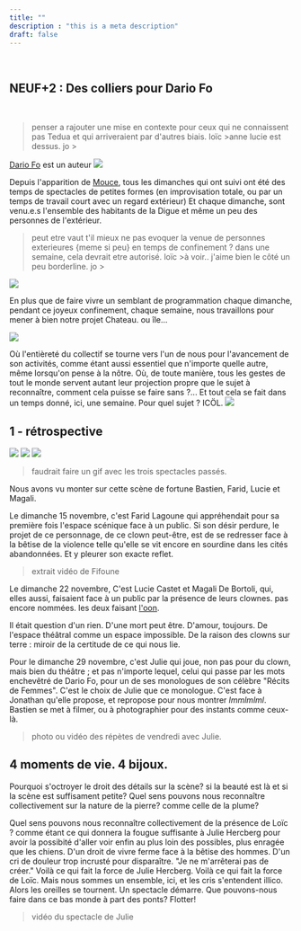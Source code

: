 ```yaml
---
title: ""
description : "this is a meta description"
draft: false
---
```


<br>

## NEUF+2 : Des colliers pour Dario Fo

<br>

> penser a rajouter une mise en contexte pour ceux qui ne connaissent pas Tedua et qui arriveraient par d'autres biais. loïc >anne lucie est dessus. jo >

[Dario Fo](https://fr.wikipedia.org/wiki/Dario_Fo) est un auteur
![](https://i.imgur.com/pRLrI6f.jpg)

Depuis l'apparition de [Mouce](https://blog.association-tedua.fr/accueil/residence-du-clown-mouce-novembre-2020/), tous les dimanches qui ont suivi ont été des temps de spectacles de petites formes (en improvisation totale, ou par un temps de travail court avec un regard extérieur) Et chaque dimanche, sont venu.e.s l'ensemble des habitants de la Digue et même un peu des personnes de l'extérieur.

>peut etre vaut t'il mieux ne pas evoquer la venue de personnes exterieures {meme si peu} en temps de confinement ? dans une semaine, cela devrait etre autorisé. loïc >à voir.. j'aime bien le côté un peu borderline. jo >

![](https://i.imgur.com/zGMr6xK.jpg)

En plus que de faire vivre un semblant de programmation chaque dimanche, pendant ce joyeux confinement, chaque semaine, nous travaillons pour mener à bien notre projet Chateau. ou île...

![](https://i.imgur.com/H08k4yM.jpg)


Où l'entièreté du collectif se tourne vers l'un de nous pour l'avancement de son activités, comme étant aussi essentiel que n'importe quelle autre, même lorsqu'on pense à la nôtre.
Où, de toute manière, tous les gestes de tout le monde servent autant leur projection propre que le sujet à reconnaître, comment cela puisse se faire sans ?...
Et tout cela se fait dans un temps donné, ici, une semaine. Pour quel sujet ? ICÖL.
![](https://i.imgur.com/F7uzkqk.jpg)


## 1 - rétrospective
![](https://i.imgur.com/ydcblwR.jpg)
![](https://i.imgur.com/2r271Bp.jpg)
![](https://i.imgur.com/4l7EcXC.jpg)


>faudrait faire un gif avec les trois spectacles passés.

Nous avons vu monter sur cette scène de fortune Bastien, Farid, Lucie et Magali.

Le dimanche 15 novembre, c'est Farid Lagoune qui appréhendait pour sa première fois l'espace scénique face à un public. Si son désir perdure, le projet de ce personnage, de ce clown peut-être, est de se redresser face à la bêtise de la violence telle qu'elle se vit encore en sourdine dans les cités abandonnées. Et y pleurer son exacte reflet.

>extrait vidéo de Fifoune

Le dimanche 22 novembre, C'est Lucie Castet et Magali De Bortoli, qui, elles aussi, faisaient face à un public par la présence de leurs clownes. pas encore nommées. les deux faisant [l'oon](https://www.soin-4-mains.eu/).

Il était question d'un rien.
D'une mort peut être.
D'amour, toujours.
De l'espace théâtral comme un espace impossible.
De la raison des clowns sur terre : miroir de la certitude de ce qui nous lie. 

Pour le dimanche 29 novembre, c'est Julie qui joue, non pas pour du clown, mais bien du théâtre ; et pas n'importe lequel, celui qui passe par les mots enchevêtré de Dario Fo, pour un de ses monologues de son célèbre "Récits de Femmes". C'est le choix de Julie que ce monologue. C'est face à Jonathan qu'elle propose, et repropose pour nous montrer *lmmlmlml*. Bastien se met à filmer, ou à photographier pour des instants comme ceux-là.

>photo ou vidéo des répètes de vendredi avec Julie.

## 4 moments de vie. 4 bijoux.

Pourquoi s'octroyer le droit des détails sur la scène? si la beauté est là et si la scène est suffisament petite? Quel sens pouvons nous reconnaître collectivement sur la nature de la pierre? comme celle de la plume? 

Quel sens pouvons nous reconnaître collectivement de la présence de Loïc ? comme étant ce qui donnera la fougue suffisante à Julie Hercberg pour avoir la possibité d'aller voir enfin au plus loin des possibles, plus enragée que les chiens. D'un droit de vivre ferme face à la bêtise des hommes. D'un cri de douleur trop incrusté pour disparaître.
"Je ne m'arrêterai pas de créer." Voilà ce qui fait la force de Julie Hercberg. Voilà ce qui fait la force de Loïc.
Mais nous sommes un ensemble, ici, et les cris s'entendent illico. Alors les oreilles se tournent. Un spectacle démarre. Que pouvons-nous faire dans ce bas monde à part des ponts? Flotter!

>vidéo du spectacle de Julie




